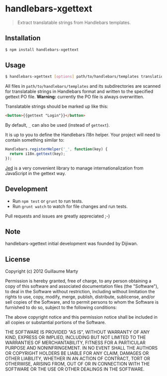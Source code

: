 # handlebars-xgettext
> Extract translatable strings from Handlebars templates.

## Installation
``` bash
$ npm install handlebars-xgettext
```

## Usage
``` bash
$ handlebars-xgettext [options] path/to/handlebars/templates translation.po
```
All files in `path/to/handlebars/templates` and its subdirectories are scanned for translatable strings in Handlebars format and written to the specified gettext PO file.
**Warning:** currently the PO file is always overwritten.

Translatable strings should be marked up like this:
``` html
<button>{{gettext "Login"}}</button>
```
By default, `_` can also be used (instead of `gettext`).

It is up to you to define the Handlebars i18n helper. Your project will need to contain something similar to:
``` javascript
Handlebars.registerHelper('_', function(key) {
  return i18n.gettext(key);
});
```

[Jed](http://slexaxton.github.com/Jed/) is a very convenient library to manage internationalization from JavaScript in the gettext way.

## Development

* Run `npm test` or `grunt` to run tests.
* Run `grunt watch` to watch for file changes and run tests.

Pull requests and issues are greatly appreciated ;-)

## Note

handlebars-xgettext initial development was founded by Dijiwan.

## License

Copyright (c) 2012 Guillaume Marty

Permission is hereby granted, free of charge, to any person
obtaining a copy of this software and associated documentation
files (the "Software"), to deal in the Software without
restriction, including without limitation the rights to use,
copy, modify, merge, publish, distribute, sublicense, and/or sell
copies of the Software, and to permit persons to whom the
Software is furnished to do so, subject to the following
conditions:

The above copyright notice and this permission notice shall be
included in all copies or substantial portions of the Software.

THE SOFTWARE IS PROVIDED "AS IS", WITHOUT WARRANTY OF ANY KIND,
EXPRESS OR IMPLIED, INCLUDING BUT NOT LIMITED TO THE WARRANTIES
OF MERCHANTABILITY, FITNESS FOR A PARTICULAR PURPOSE AND
NONINFRINGEMENT. IN NO EVENT SHALL THE AUTHORS OR COPYRIGHT
HOLDERS BE LIABLE FOR ANY CLAIM, DAMAGES OR OTHER LIABILITY,
WHETHER IN AN ACTION OF CONTRACT, TORT OR OTHERWISE, ARISING
FROM, OUT OF OR IN CONNECTION WITH THE SOFTWARE OR THE USE OR
OTHER DEALINGS IN THE SOFTWARE.
